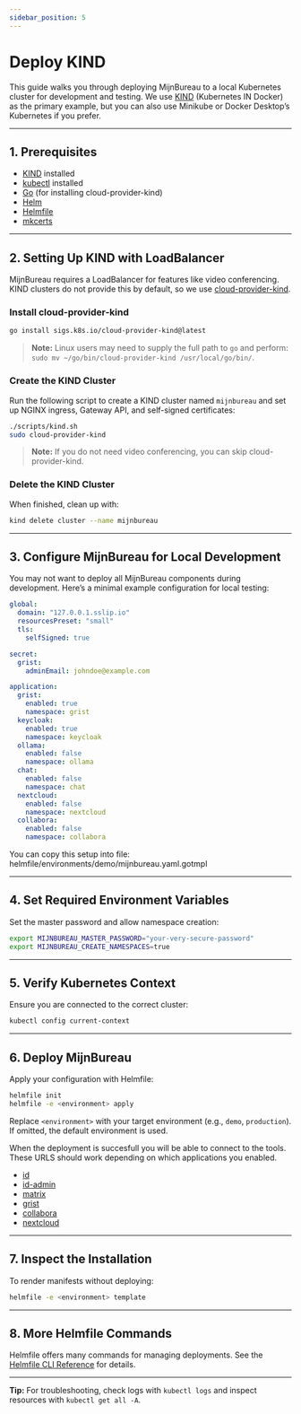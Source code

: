 ```yaml
---
sidebar_position: 5
---
```


# Deploy KIND

This guide walks you through deploying MijnBureau to a local Kubernetes cluster for development and testing. We use [KIND](https://kind.sigs.k8s.io/) (Kubernetes IN Docker) as the primary example, but you can also use Minikube or Docker Desktop’s Kubernetes if you prefer.

---

## 1. Prerequisites

- [KIND](https://kind.sigs.k8s.io/docs/user/quick-start/) installed
- [kubectl](https://kubernetes.io/docs/tasks/tools/) installed
- [Go](https://go.dev/doc/install) (for installing cloud-provider-kind)
- [Helm](https://helm.sh/docs/intro/install/)
- [Helmfile](https://helmfile.readthedocs.io/en/latest/#installation)
- [mkcerts](https://github.com/FiloSottile/mkcert)

---

## 2. Setting Up KIND with LoadBalancer

MijnBureau requires a LoadBalancer for features like video conferencing. KIND clusters do not provide this by default, so we use [cloud-provider-kind](https://kind.sigs.k8s.io/docs/user/loadbalancer/#installing-cloud-provider-kind).

### Install cloud-provider-kind

```bash
go install sigs.k8s.io/cloud-provider-kind@latest
```

> **Note:** Linux users may need to supply the full path to `go` and perform: `sudo mv ~/go/bin/cloud-provider-kind /usr/local/go/bin/`.

### Create the KIND Cluster

Run the following script to create a KIND cluster named `mijnbureau` and set up NGINX ingress, Gateway API, and self-signed certificates:

```bash
./scripts/kind.sh
sudo cloud-provider-kind
```

> **Note:** If you do not need video conferencing, you can skip cloud-provider-kind.

### Delete the KIND Cluster

When finished, clean up with:

```bash
kind delete cluster --name mijnbureau
```

---

## 3. Configure MijnBureau for Local Development

You may not want to deploy all MijnBureau components during development. Here’s a minimal example configuration for local testing:

```yaml
global:
  domain: "127.0.0.1.sslip.io"
  resourcesPreset: "small"
  tls:
    selfSigned: true

secret:
  grist:
    adminEmail: johndoe@example.com

application:
  grist:
    enabled: true
    namespace: grist
  keycloak:
    enabled: true
    namespace: keycloak
  ollama:
    enabled: false
    namespace: ollama
  chat:
    enabled: false
    namespace: chat
  nextcloud:
    enabled: false
    namespace: nextcloud
  collabora:
    enabled: false
    namespace: collabora
```

You can copy this setup into file: helmfile/environments/demo/mijnbureau.yaml.gotmpl

---

## 4. Set Required Environment Variables

Set the master password and allow namespace creation:

```bash
export MIJNBUREAU_MASTER_PASSWORD="your-very-secure-password"
export MIJNBUREAU_CREATE_NAMESPACES=true
```

---

## 5. Verify Kubernetes Context

Ensure you are connected to the correct cluster:

```bash
kubectl config current-context
```

---

## 6. Deploy MijnBureau

Apply your configuration with Helmfile:

```bash
helmfile init
helmfile -e <environment> apply
```

Replace `<environment>` with your target environment (e.g., `demo`, `production`). If omitted, the default environment is used.

When the deployment is succesfull you will be able to connect to the tools. These URLS should work depending on which applications you enabled.

- [id](https://id.127.0.0.1.sslip.io)
- [id-admin](https://chat.127.0.0.1.sslip.io)
- [matrix](https://matrix.127.0.0.1.sslip.io)
- [grist](https://grist.127.0.0.1.sslip.io)
- [collabora](https://collabora.127.0.0.1.sslip.io)
- [nextcloud](https://nextcloud.127.0.0.1.sslip.io)

---

## 7. Inspect the Installation

To render manifests without deploying:

```bash
helmfile -e <environment> template
```

---

## 8. More Helmfile Commands

Helmfile offers many commands for managing deployments. See the [Helmfile CLI Reference](https://helmfile.readthedocs.io/en/latest/#cli-reference) for details.

---

**Tip:** For troubleshooting, check logs with `kubectl logs` and inspect resources with `kubectl get all -A`.
